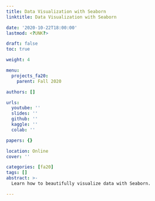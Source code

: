 ```yaml
---
title: Data Visualization with Seaborn
linktitle: Data Visualization with Seaborn

date: '2020-10-22T18:00:00'
lastmod: <?UNK?>

draft: false
toc: true

weight: 4

menu:
  projects_fa20:
    parent: Fall 2020

authors: []

urls:
  youtube: ''
  slides: ''
  github: ''
  kaggle: ''
  colab: ''

papers: {}

location: Online
cover: ''

categories: [fa20]
tags: []
abstract: >-
  Learn how to beautifully visualize data with Seaborn.

---
```


<!-- TODO Add Meeting Notes/Contents here -->
<!-- NOTE Refer the Documentation if you're unsure how to format/add to this. -->
